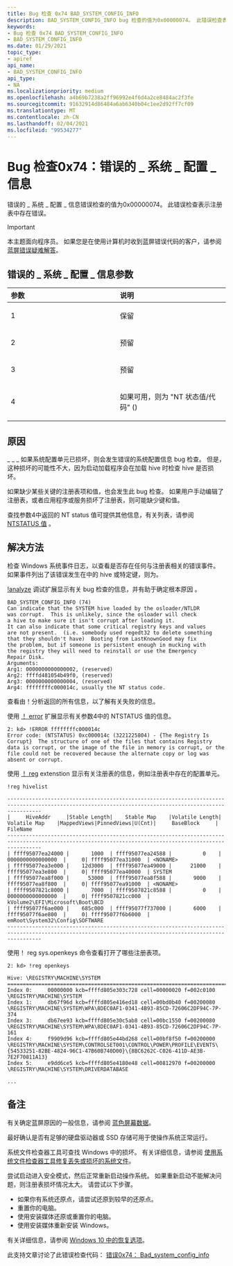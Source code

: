```yaml
---
title: Bug 检查 0x74 BAD_SYSTEM_CONFIG_INFO
description: BAD_SYSTEM_CONFIG_INFO bug 检查的值为0x00000074。 此错误检查表示注册表中存在错误。
keywords:
- Bug 检查 0x74 BAD_SYSTEM_CONFIG_INFO
- BAD_SYSTEM_CONFIG_INFO
ms.date: 01/29/2021
topic_type:
- apiref
api_name:
- BAD_SYSTEM_CONFIG_INFO
api_type:
- NA
ms.localizationpriority: medium
ms.openlocfilehash: a4b69b7238a2ff96992e4f6d4a2ce8484ac2f3fe
ms.sourcegitcommit: 91632914d86484a6ab6340b04c1ee2d92ff7cf09
ms.translationtype: MT
ms.contentlocale: zh-CN
ms.lasthandoff: 02/04/2021
ms.locfileid: "99534277"
---
```

# <a name="bug-check-0x74-bad_system_config_info"></a>Bug 检查0x74：错误的 \_ 系统 \_ 配置 \_ 信息

错误的 \_ 系统 \_ 配置 \_ 信息错误检查的值为0x00000074。 此错误检查表示注册表中存在错误。

> [!IMPORTANT]
> 本主题面向程序员。 如果您是在使用计算机时收到蓝屏错误代码的客户，请参阅[蓝屏错误疑难解答](https://www.windows.com/stopcode)。


## <a name="bad_system_config_info-parameters"></a>错误的 \_ 系统 \_ 配置 \_ 信息参数


<table>
<colgroup>
<col width="50%" />
<col width="50%" />
</colgroup>
<thead>
<tr class="header">
<th align="left">参数</th>
<th align="left">说明</th>
</tr>
</thead>
<tbody>
<tr class="odd">
<td align="left"><p>1</p></td>
<td align="left"><p>保留</p></td>
</tr>
<tr class="even">
<td align="left"><p>2</p></td>
<td align="left"><p>预留</p></td>
</tr>
<tr class="odd">
<td align="left"><p>3</p></td>
<td align="left"><p>预留</p></td>
</tr>
<tr class="even">
<td align="left"><p>4</p></td>
<td align="left"><p>如果可用，则为 "NT 状态值/代码" () </p></td>
</tr>
</tbody>
</table>

 

<a name="cause"></a>原因
-----

\_ \_ \_ 如果系统配置单元已损坏，则会发生错误的系统配置信息 bug 检查。 但是，这种损坏的可能性不大，因为启动加载程序会在加载 hive 时检查 hive 是否损坏。

如果缺少某些关键的注册表项和值，也会发生此 bug 检查。 如果用户手动编辑了注册表，或者应用程序或服务损坏了注册表，则可能缺少键和值。

查找参数4中返回的 NT status 值可提供其他信息，有关列表，请参阅 [NTSTATUS 值](/openspecs/windows_protocols/ms-erref/596a1078-e883-4972-9bbc-49e60bebca55) 。 

<a name="resolution"></a>解决方法
----------

检查 Windows 系统事件日志，以查看是否存在任何与注册表相关的错误事件。 如果事件列出了该错误发生在中的 hive 或特定键，则为。

[!analyze](-analyze.md) 调试扩展显示有关 bug 检查的信息，并有助于确定根本原因  。

```dbgcmd
BAD_SYSTEM_CONFIG_INFO (74)
Can indicate that the SYSTEM hive loaded by the osloader/NTLDR
was corrupt.  This is unlikely, since the osloader will check
a hive to make sure it isn't corrupt after loading it.
It can also indicate that some critical registry keys and values
are not present.  (i.e. somebody used regedt32 to delete something
that they shouldn't have)  Booting from LastKnownGood may fix
the problem, but if someone is persistent enough in mucking with
the registry they will need to reinstall or use the Emergency
Repair Disk.
Arguments:
Arg1: 0000000000000002, (reserved)
Arg2: ffffd481054b49f0, (reserved)
Arg3: 0000000000000004, (reserved)
Arg4: ffffffffc000014c, usually the NT status code.

```

查看由！分析返回的所有信息，以了解有关失败的信息。

使用 [！ error](-error.md) 扩展显示有关参数4中的 NTSTATUS 值的信息。

```dbgcmd
2: kd> !ERROR ffffffffc000014c
Error code: (NTSTATUS) 0xc000014c (3221225804) - {The Registry Is Corrupt}  The structure of one of the files that contains Registry data is corrupt, or the image of the file in memory is corrupt, or the file could not be recovered because the alternate copy or log was absent or corrupt.
```

使用 [！ reg](-reg.md) extenstion 显示有关注册表的信息，例如注册表中存在的配置单元。

```dbgcmd
!reg hivelist

-------------------------------------------------------------------------------------------------------------------------------------------------------
|     HiveAddr     |Stable Length|    Stable Map    |Volatile Length|    Volatile Map    |MappedViews|PinnedViews|U(Cnt)|     BaseBlock     | FileName 
-------------------------------------------------------------------------------------------------------------------------------------------------------
| ffff95077ea24000 |       1000  | ffff95077ea24588 |          0    |  0000000000000000  |     0| ffff95077ea31000  | <NONAME>
| ffff95077ea3e000 |    12d3000  | ffff95077ea49000 |      21000    |  ffff95077ea3e800  |     0| ffff95077ea40000  | SYSTEM
| ffff95077ea8f000 |      53000  | ffff95077ea8f588 |       9000    |  ffff95077ea8f800  |     0| ffff95077ea91000  | <NONAME>
| ffff9507821c8000 |       7000  | ffff9507821c8588 |          0    |  0000000000000000  |     0| ffff9507821cc000  | kVolume2\EFI\Microsoft\Boot\BCD
| ffff95077f6ae000 |    685c000  | ffff95077f737000 |       6000    |  ffff95077f6ae800  |     0| ffff95077f6b6000  | emRoot\System32\Config\SOFTWARE
-------------------------------------------------------------------------------------------------------------------------------------------------------
```

使用！ reg sys.openkeys 命令查看打开了哪些注册表项。

```dbgcmd
2: kd> !reg openkeys

Hive: \REGISTRY\MACHINE\SYSTEM
===========================================================================================
Index 0:     00000000 kcb=ffffd805e303c728 cell=00000020 f=002c0100 \REGISTRY\MACHINE\SYSTEM
Index 1:     db67f96d kcb=ffffd805e416ed18 cell=00bd0b40 f=00200080 \REGISTRY\MACHINE\SYSTEM\WPA\8DEC0AF1-0341-4B93-85CD-72606C2DF94C-7P-374
Index 3:     db67ee93 kcb=ffffd805e30c5ab8 cell=00bc1550 f=00200080 \REGISTRY\MACHINE\SYSTEM\WPA\8DEC0AF1-0341-4B93-85CD-72606C2DF94C-7P-161
Index 4:     f9909d96 kcb=ffffd805e44bd268 cell=00bf8f50 f=00200000 \REGISTRY\MACHINE\SYSTEM\CONTROLSET001\CONTROL\POWER\PROFILE\EVENTS\{54533251-82BE-4824-96C1-47B60B740D00}\{8BC6262C-C026-411D-AE3B-7E2F70811A13}
Index 5:     e9dd6ce5 kcb=ffffd805e4180e48 cell=00812970 f=00200000 \REGISTRY\MACHINE\SYSTEM\DRIVERDATABASE

...

```

## <a name="remarks"></a>备注

有关确定蓝屏原因的一般信息，请参阅 [蓝色屏幕数据](blue-screen-data.md)。

最好确认是否有足够的硬盘驱动器或 SSD 存储可用于使操作系统正常运行。

系统文件检查器工具可查找 Windows 中的损坏。 有关详细信息，请参阅 [使用系统文件检查器工具修复丢失或损坏的系统文件](https://support.microsoft.com/topic/use-the-system-file-checker-tool-to-repair-missing-or-corrupted-system-files-79aa86cb-ca52-166a-92a3-966e85d4094e)。

尝试启动进入安全模式，然后正常重新启动操作系统。 如果重新启动不能解决问题，则注册表损坏情况太大。 请尝试以下步骤。

- 如果你有系统还原点，请尝试还原到较早的还原点。
- 重置你的电脑。
- 使用安装媒体还原或重置你的电脑。
- 使用安装媒体重新安装 Windows。

有关详细信息，请参阅 [Windows 10 中的恢复选项](https://support.microsoft.com/help/12415/windows-10-recovery-options#)。

此支持文章讨论了此错误检查代码： [错误0x74： Bad_system_config_info](https://support.microsoft.com/help/4028653/windows-error-0x74-badsystemconfiginfo)
